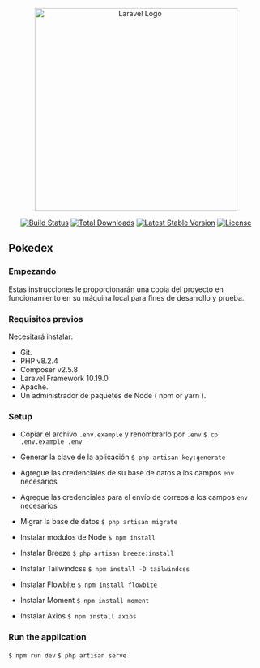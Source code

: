 <p align="center"><a href="https://laravel.com" target="_blank"><img src="https://raw.githubusercontent.com/laravel/art/master/logo-lockup/5%20SVG/2%20CMYK/1%20Full%20Color/laravel-logolockup-cmyk-red.svg" width="400" alt="Laravel Logo"></a></p>

<p align="center">
<a href="https://github.com/laravel/framework/actions"><img src="https://github.com/laravel/framework/workflows/tests/badge.svg" alt="Build Status"></a>
<a href="https://packagist.org/packages/laravel/framework"><img src="https://img.shields.io/packagist/dt/laravel/framework" alt="Total Downloads"></a>
<a href="https://packagist.org/packages/laravel/framework"><img src="https://img.shields.io/packagist/v/laravel/framework" alt="Latest Stable Version"></a>
<a href="https://packagist.org/packages/laravel/framework"><img src="https://img.shields.io/packagist/l/laravel/framework" alt="License"></a>
</p>

## Pokedex
### Empezando
Estas instrucciones le proporcionarán una copia del proyecto en funcionamiento en su máquina local para fines de desarrollo y prueba.

### Requisitos previos

Necesitará instalar:

* Git.
* PHP v8.2.4
* Composer v2.5.8
* Laravel Framework 10.19.0
* Apache.
* Un administrador de paquetes de Node ( npm or yarn ).

### Setup
- Copiar el archivo `.env.example` y renombrarlo por `.env`
  ```$ cp .env.example .env```

- Generar la clave de la aplicación
  ```$ php artisan key:generate```

- Agregue las credenciales de su base de datos a los campos `env` necesarios

- Agregue las credenciales para el envío de correos a los campos `env` necesarios

- Migrar la base de datos
  ```$ php artisan migrate```

- Instalar modulos de Node
  ```$ npm install```

- Instalar Breeze
  ```$ php artisan breeze:install```

- Instalar Tailwindcss
  ```$ npm install -D tailwindcss```

- Instalar Flowbite
  ```$ npm install flowbite```

- Instalar Moment
  ```$ npm install moment```

- Instalar Axios
  ```$ npm install axios```
  
### Run the application

  ```$ npm run dev```
  ```$ php artisan serve```